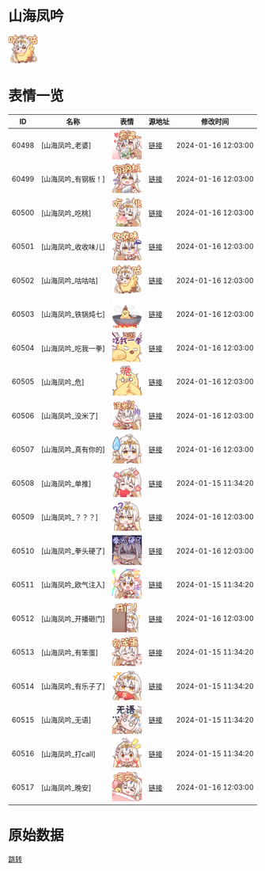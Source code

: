 # 山海凤吟

<img src="./cover.png" height="60" alt="cover" />

# 表情一览

|ID|名称|表情|源地址|修改时间|
|----|----|----|----|----|
|60498|[山海凤吟_老婆]|<img src="./pic/060498_%5B山海凤吟_老婆%5D.png" height="60" alt="老婆"/>|[链接](https://i0.hdslb.com/bfs/garb/cac88e6963f2cc4e35b665d6868de3be1089a0f9.png)|2024-01-16 12:03:00|
|60499|[山海凤吟_有钢板！]|<img src="./pic/060499_%5B山海凤吟_有钢板！%5D.png" height="60" alt="有钢板！"/>|[链接](https://i0.hdslb.com/bfs/garb/61faea1ed442b46724f0d29cf4de7bbdd5719e43.png)|2024-01-16 12:03:00|
|60500|[山海凤吟_吃桃]|<img src="./pic/060500_%5B山海凤吟_吃桃%5D.png" height="60" alt="吃桃"/>|[链接](https://i0.hdslb.com/bfs/garb/f35e70ca7fb7b8a0db77d2e80648248d48b1d281.png)|2024-01-16 12:03:00|
|60501|[山海凤吟_收收味儿]|<img src="./pic/060501_%5B山海凤吟_收收味儿%5D.png" height="60" alt="收收味儿"/>|[链接](https://i0.hdslb.com/bfs/garb/61d3f58e369a4e82b06978761d70c4de575b4f90.png)|2024-01-16 12:03:00|
|60502|[山海凤吟_咕咕咕]|<img src="./pic/060502_%5B山海凤吟_咕咕咕%5D.png" height="60" alt="咕咕咕"/>|[链接](https://i0.hdslb.com/bfs/garb/f38e0aedf7aeb5e7fac5095b131037bfab505c56.png)|2024-01-16 12:03:00|
|60503|[山海凤吟_铁锅炖七]|<img src="./pic/060503_%5B山海凤吟_铁锅炖七%5D.png" height="60" alt="铁锅炖七"/>|[链接](https://i0.hdslb.com/bfs/garb/b16226ca78262feb48e7250dcf6dd9fd18ba7dda.png)|2024-01-16 12:03:00|
|60504|[山海凤吟_吃我一拳]|<img src="./pic/060504_%5B山海凤吟_吃我一拳%5D.png" height="60" alt="吃我一拳"/>|[链接](https://i0.hdslb.com/bfs/garb/30eeb3f48cc8a4ab07bc37081e76035302af9a72.png)|2024-01-16 12:03:00|
|60505|[山海凤吟_危]|<img src="./pic/060505_%5B山海凤吟_危%5D.png" height="60" alt="危"/>|[链接](https://i0.hdslb.com/bfs/garb/a375718a84eccf9e4b47cf5d93b157f05f14df89.png)|2024-01-16 12:03:00|
|60506|[山海凤吟_没米了]|<img src="./pic/060506_%5B山海凤吟_没米了%5D.png" height="60" alt="没米了"/>|[链接](https://i0.hdslb.com/bfs/garb/74b78661c932b36d25c9ff33086f1000ac340a8e.png)|2024-01-16 12:03:00|
|60507|[山海凤吟_真有你的]|<img src="./pic/060507_%5B山海凤吟_真有你的%5D.png" height="60" alt="真有你的"/>|[链接](https://i0.hdslb.com/bfs/garb/6839a4755281bb3c51d0581250827e092db503df.png)|2024-01-16 12:03:00|
|60508|[山海凤吟_单推]|<img src="./pic/060508_%5B山海凤吟_单推%5D.png" height="60" alt="单推"/>|[链接](https://i0.hdslb.com/bfs/garb/f5fff68af58bf6ddd5f4fb46110cefd173e66eb1.png)|2024-01-15 11:34:20|
|60509|[山海凤吟_？？？]|<img src="./pic/060509_%5B山海凤吟_？？？%5D.png" height="60" alt="？？？"/>|[链接](https://i0.hdslb.com/bfs/garb/35dfb44a4b90809a5f198ffcf2703085ec6b916a.png)|2024-01-16 12:03:00|
|60510|[山海凤吟_拳头硬了]|<img src="./pic/060510_%5B山海凤吟_拳头硬了%5D.png" height="60" alt="拳头硬了"/>|[链接](https://i0.hdslb.com/bfs/garb/33b4fddfe883d57668426a297e0d47cea08794ce.png)|2024-01-16 12:03:00|
|60511|[山海凤吟_欧气注入]|<img src="./pic/060511_%5B山海凤吟_欧气注入%5D.png" height="60" alt="欧气注入"/>|[链接](https://i0.hdslb.com/bfs/garb/d3a77fd6c5612a4b5b35bbac74959a6e9fb6843e.png)|2024-01-15 11:34:20|
|60512|[山海凤吟_开播砸门]|<img src="./pic/060512_%5B山海凤吟_开播砸门%5D.png" height="60" alt="开播砸门"/>|[链接](https://i0.hdslb.com/bfs/garb/a8c8297ffa3e54fa5bacb5fbd60f3100694f5387.png)|2024-01-16 12:03:00|
|60513|[山海凤吟_有笨蛋]|<img src="./pic/060513_%5B山海凤吟_有笨蛋%5D.png" height="60" alt="有笨蛋"/>|[链接](https://i0.hdslb.com/bfs/garb/2ebe1545c343e7fc1479766c6eae59b7379a5429.png)|2024-01-15 11:34:20|
|60514|[山海凤吟_有乐子了]|<img src="./pic/060514_%5B山海凤吟_有乐子了%5D.png" height="60" alt="有乐子了"/>|[链接](https://i0.hdslb.com/bfs/garb/a2c1b0d74290a8ae989fb09b47402e2f919456cd.png)|2024-01-15 11:34:20|
|60515|[山海凤吟_无语]|<img src="./pic/060515_%5B山海凤吟_无语%5D.png" height="60" alt="无语"/>|[链接](https://i0.hdslb.com/bfs/garb/93a2439c307c5d311aa3e82325f772b02ce82722.png)|2024-01-15 11:34:20|
|60516|[山海凤吟_打call]|<img src="./pic/060516_%5B山海凤吟_打call%5D.png" height="60" alt="打call"/>|[链接](https://i0.hdslb.com/bfs/garb/0824b723c917c51b02cbb3c05ed0a96ef3c3a6f9.png)|2024-01-15 11:34:20|
|60517|[山海凤吟_晚安]|<img src="./pic/060517_%5B山海凤吟_晚安%5D.png" height="60" alt="晚安"/>|[链接](https://i0.hdslb.com/bfs/garb/9d91dd13c82dfbaae7b3fdb522c24a4e3cf8c719.png)|2024-01-16 12:03:00|

# 原始数据

[跳转](./raw.json)

